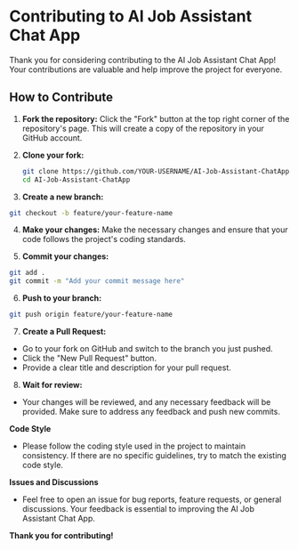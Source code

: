 # Contributing to AI Job Assistant Chat App

Thank you for considering contributing to the AI Job Assistant Chat App! Your contributions are valuable and help improve the project for everyone.

## How to Contribute

1. **Fork the repository:**
   Click the "Fork" button at the top right corner of the repository's page. This will create a copy of the repository in your GitHub account.

2. **Clone your fork:**
   ```bash
   git clone https://github.com/YOUR-USERNAME/AI-Job-Assistant-ChatApp.git
   cd AI-Job-Assistant-ChatApp
   ```
3. **Create a new branch:**

```bash
git checkout -b feature/your-feature-name
```

4. **Make your changes:**
Make the necessary changes and ensure that your code follows the project's coding standards.

5. **Commit your changes:**

```bash
git add .
git commit -m "Add your commit message here"
```

6. **Push to your branch:**

```bash
git push origin feature/your-feature-name
```

7. **Create a Pull Request:**

- Go to your fork on GitHub and switch to the branch you just pushed.
- Click the "New Pull Request" button.
- Provide a clear title and description for your pull request.

8. **Wait for review:**

- Your changes will be reviewed, and any necessary feedback will be provided. Make sure to address any feedback and push new commits.

**Code Style**

- Please follow the coding style used in the project to maintain consistency. If there are no specific guidelines, try to match the existing code style.

**Issues and Discussions**

- Feel free to open an issue for bug reports, feature requests, or general discussions. Your feedback is essential to improving the AI Job Assistant Chat App.

**Thank you for contributing!**
